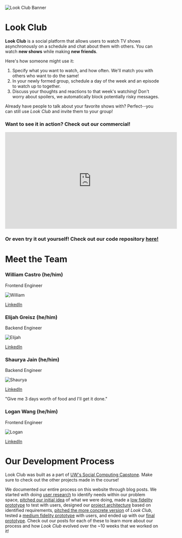 ![Look Club Banner](/Vitamin-CS/images/Banner.png)

# Look Club

**Look Club** is a social platform that allows users to watch TV shows asynchronously on a schedule and chat about them with others. You can watch **new shows** while making **new friends**.

Here's how someone might use it:
1. Specify what you want to watch, and how often. We'll match you with others who want to do the same!
2. In your newly formed group, schedule a day of the week and an episode to watch up to together.
3. Discuss your thoughts and reactions to that week's watching! Don't worry about spoilers, we automatically block potentially risky messages.

Already have people to talk about your favorite shows with? Perfect--you can still use *Look Club* and invite them to your group!

### Want to see it in action? Check out our commercial!

<iframe width="560" height="315" src="https://www.youtube.com/embed/5adIyUlV5FY" frameborder="0" allowfullscreen></iframe>

### Or even try it out yourself! Check out our code repository [here!](https://github.com/UWSocialComputing/Vitamin-CS-Project)

# Meet the Team
### William Castro (he/him)

Frontend Engineer

![William](/Vitamin-CS/images/William.png)

[LinkedIn](https://www.linkedin.com/in/williamkcastro/)

### Elijah Greisz (he/him)

Backend Engineer

![Elijah](/Vitamin-CS/images/Elijah.png)

[LinkedIn](https://www.linkedin.com/in/elijah-greisz/)

### Shaurya Jain (he/him)

Backend Engineer

![Shaurya](/Vitamin-CS/images/Shaurya.png)

[LinkedIn](https://www.linkedin.com/in/shaurya2109/)

"Give me 3 days worth of food and I'll get it done."

### Logan Wang (he/him)

Frontend Engineer

![Logan](/Vitamin-CS/images/Logan.png)

[LinkedIn](https://www.linkedin.com/in/loganshozowang/)

# Our Development Process
Look Club was built as a part of [UW's Social Computing Capstone](https://social.cs.washington.edu/cse481social/). Make sure to check out the other projects made in the course!

We documented our entire process on this website through blog posts. We started with doing [user research](/Vitamin-CS/2022/01/20/research-post.html) to identify needs within our problem space, [pitched our initial idea](/Vitamin-CS/2022/01/25/initial-pitch.html) of what we were doing, made a [low fidelity prototype](/Vitamin-CS/2022/02/03/low-fidelity-prototype.html) to test with users, designed our [project architecture](/Vitamin-CS/2022/02/10/Code-Design-And-Specification.html) based on identified requirements, [pitched the more concrete version](/Vitamin-CS/2022/02/15/advanced-pitch.html) of *Look Club*, tested a [medium fidelity prototype](/Vitamin-CS/2022/02/24/user-testing.html) with users, and ended up with our [final prototype](/Vitamin-CS/2022/03/03/digital-prototype.html). Check out our posts for each of these to learn more about our process and how *Look Club* evolved over the ~10 weeks that we worked on it!
